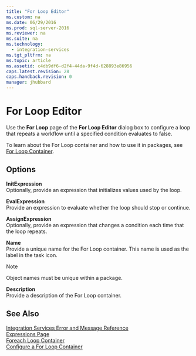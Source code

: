 ```yaml
---
title: "For Loop Editor"
ms.custom: na
ms.date: 06/29/2016
ms.prod: sql-server-2016
ms.reviewer: na
ms.suite: na
ms.technology: 
  - integration-services
ms.tgt_pltfrm: na
ms.topic: article
ms.assetid: c4db9df6-d2f4-44da-9f4d-628893e86956
caps.latest.revision: 28
caps.handback.revision: 0
manager: jhubbard
---
```

# For Loop Editor
Use the **For Loop** page of the **For Loop Editor** dialog box to configure a loop that repeats a workflow until a specified condition evaluates to false.  
  
 To learn about the For Loop container and how to use it in packages, see [For Loop Container](../../Topics/TopicNameNotContainA/For-Loop-Container.md).  
  
## Options  
 **InitExpression**  
 Optionally, provide an expression that initializes values used by the loop.  
  
 **EvalExpression**  
 Provide an expression to evaluate whether the loop should stop or continue.  
  
 **AssignExpression**  
 Optionally, provide an expression that changes a condition each time that the loop repeats.  
  
 **Name**  
 Provide a unique name for the For Loop container. This name is used as the label in the task icon.  
  
> [!NOTE]  
>  Object names must be unique within a package.  
  
 **Description**  
 Provide a description of the For Loop container.  
  
## See Also  
 [Integration Services Error and Message Reference](../../Topics/TopicNameNotContainA/Integration-Services-Error-and-Message-Reference.md)   
 [Expressions Page](../../Topics/TopicNameNotContainA/Expressions-Page.md)   
 [Foreach Loop Container](../../Topics/TopicNameNotContainA/Foreach-Loop-Container.md)   
 [Configure a For Loop Container](../../Topics/TopicNameContainA/Configure-a-For-Loop-Container.md)
